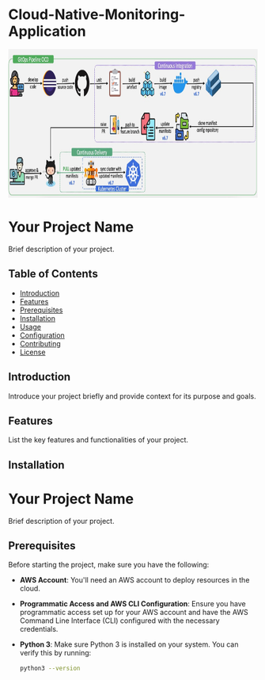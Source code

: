 # Cloud-Native-Monitoring-Application

<img src="https://github.com/vaibhavkapase1302/Cloud-Native-Monitoring-Application/blob/main/GitOps%20Architecture.jpg" width="800" height="300" alt="Example Image">

# Your Project Name

Brief description of your project.

## Table of Contents

- [Introduction](#introduction)
- [Features](#features)
- [Prerequisites](#prerequisites)
- [Installation](#installation)
- [Usage](#usage)
- [Configuration](#configuration)
- [Contributing](#contributing)
- [License](#license)

## Introduction

Introduce your project briefly and provide context for its purpose and goals.

## Features

List the key features and functionalities of your project.

## Installation

# Your Project Name

Brief description of your project.

## Prerequisites

Before starting the project, make sure you have the following:

- **AWS Account**: You'll need an AWS account to deploy resources in the cloud.

- **Programmatic Access and AWS CLI Configuration**: Ensure you have programmatic access set up for your AWS account and have the AWS Command Line Interface (CLI) configured with the necessary credentials.

- **Python 3**: Make sure Python 3 is installed on your system. You can verify this by running:

  ```bash
  python3 --version


